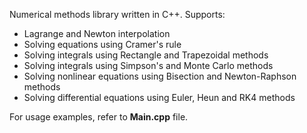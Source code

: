 Numerical methods library written in C++. Supports:

- Lagrange and Newton interpolation
- Solving equations using Cramer's rule
- Solving integrals using Rectangle and Trapezoidal methods
- Solving integrals using Simpson's and Monte Carlo methods
- Solving nonlinear equations using Bisection and Newton-Raphson methods
- Solving differential equations using Euler, Heun and RK4 methods

For usage examples, refer to **Main.cpp** file.